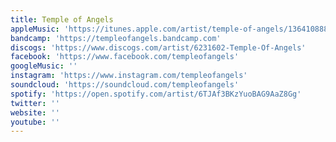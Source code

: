```yaml
---
title: Temple of Angels
appleMusic: 'https://itunes.apple.com/artist/temple-of-angels/1364108881'
bandcamp: 'https://templeofangels.bandcamp.com'
discogs: 'https://www.discogs.com/artist/6231602-Temple-Of-Angels'
facebook: 'https://www.facebook.com/templeofangels'
googleMusic: ''
instagram: 'https://www.instagram.com/templeofangels'
soundcloud: 'https://soundcloud.com/templeofangels'
spotify: 'https://open.spotify.com/artist/6TJAf3BKzYuoBAG9AaZ8Gg'
twitter: ''
website: ''
youtube: ''
---
```

